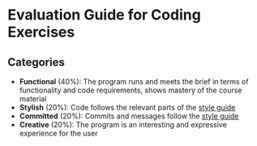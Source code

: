 # Evaluation Guide for Coding Exercises

## Categories

* **Functional** (40%): The program runs and meets the brief in terms of functionality and code requirements, shows mastery of the course material
* **Stylish** (20%): Code follows the relevant parts of the [style guide](../../guides/style-guide.md)
* **Committed** (20%): Commits and messages follow the [style guide](../../guides/style-guide.md)
* **Creative** (20%): The program is an interesting and expressive experience for the user
